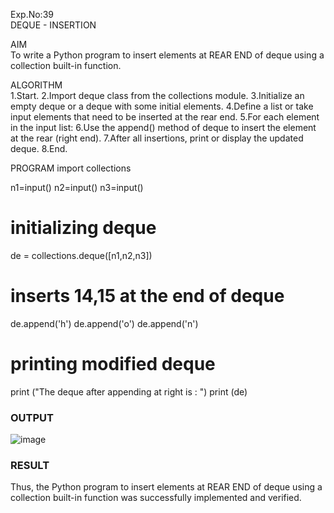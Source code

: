Exp.No:39  
DEQUE - INSERTION

AIM  
To write a Python program to insert elements at REAR END of deque using a collection built-in function.

ALGORITHM  
1.Start.
2.Import deque class from the collections module.
3.Initialize an empty deque or a deque with some initial elements.
4.Define a list or take input elements that need to be inserted at the rear end.
5.For each element in the input list:
6.Use the append() method of deque to insert the element at the rear (right end).
7.After all insertions, print or display the updated deque.
8.End.

PROGRAM 
import collections
  
n1=input()
n2=input()
n3=input()
# initializing deque
de = collections.deque([n1,n2,n3])

# inserts 14,15 at the end of deque


de.append('h')
de.append('o')
de.append('n')
# printing modified deque
print ("The deque after appending at right is : ")
print (de)


### OUTPUT
![image](https://github.com/user-attachments/assets/f6bffd42-edc9-4ddd-839c-87423babb9b6)

### RESULT
Thus, the Python program to insert elements at REAR END of deque using a collection built-in function was successfully implemented and verified.
